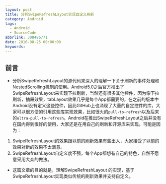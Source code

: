 ```yaml
---
layout: post
title: 分析SwipeRefreshLayout实现自定义刷新
category: Android
tags:
  - Android
  - SourceCode
abbrlink: 308486771
date: 2016-08-25 00:00:00
keywords:
---
```



## 前言
-  分析SwipeRefreshLayout的源代码来深入的理解一下关于刷新的事件处理和NestedScrolling机制的使用。Android5.0之后官方推出了SwipeRefreshLayout来实现下拉刷新，当然还有很多其他控件，因为像下拉刷新，抽屉效果，tabLayout效果几乎是每个App都需要的，在之前的版本中Android没有定义这些控件，因此GitHub上也涌现了大量的自定控件的库，大家可以很方便的引用这些库实现效果，比如很火的`pull-to-refresh`以及后来的`ultra-pull-to-refresh`。Android在推出SwipeRefreshLayout之后并没有在国内得到很好的使用，大家还是在用自己的刷新和开源库来实现。可能是因为：

1. SwipeRefreshLayout的效果跟以前的刷新效果有些出入，大家接受了以前的效果对新的效果不太满意。
2. SwipeRefreshLayout自定义度不强，每个App都想有自己的特色，自然不愿意采用大众的做法。

-   这篇文章的目的就是，理解SwipeRefreshLayout 的实现，基于SwipeRefreshLayout实现类似传统的刷新效果并支持自定义。



